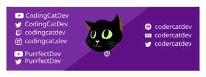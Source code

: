 [![Social banner for codercatdev](https://github.com/codercatdev/codercatdev/raw/main/assets/AJ_Primary_spin.svg)](https://alexpatterson.dev)
